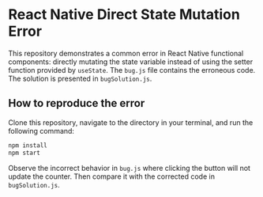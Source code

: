 # React Native Direct State Mutation Error
This repository demonstrates a common error in React Native functional components: directly mutating the state variable instead of using the setter function provided by `useState`.  The `bug.js` file contains the erroneous code. The solution is presented in `bugSolution.js`.

## How to reproduce the error
Clone this repository, navigate to the directory in your terminal, and run the following command:
```bash
npm install
npm start
```
Observe the incorrect behavior in `bug.js` where clicking the button will not update the counter.  Then compare it with the corrected code in `bugSolution.js`.